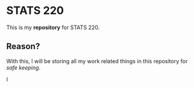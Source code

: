 # **STATS 220**

This is my **repository** for STATS 220.


## Reason?
With this, I will be storing all my work related things in this repository for *safe keeping*.

I 